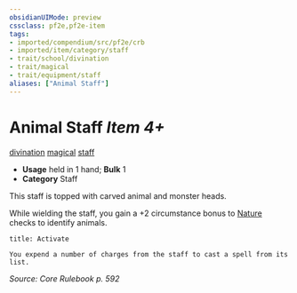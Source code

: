 ```yaml
---
obsidianUIMode: preview
cssclass: pf2e,pf2e-item
tags:
- imported/compendium/src/pf2e/crb
- imported/item/category/staff
- trait/school/divination
- trait/magical
- trait/equipment/staff
aliases: ["Animal Staff"]
---
```

# Animal Staff *Item 4+*  
[divination](divination.md)  [magical](magical.md)  [staff](rules/traits/staff.md)  

- **Usage** held in 1 hand; **Bulk** 1
- **Category** Staff

This staff is topped with carved animal and monster heads.

While wielding the staff, you gain a +2 circumstance bonus to [Nature](../../skills.md#Nature) checks to identify animals.

```ad-embed-ability
title: Activate

You expend a number of charges from the staff to cast a spell from its list.
```

*Source: Core Rulebook p. 592*
